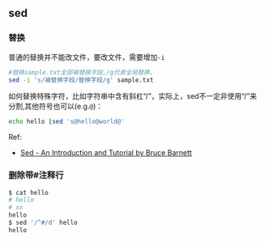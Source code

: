 ## sed

### 替换

普通的替换并不能改文件，要改文件，需要增加`-i`
```bash
#替换sample.txt全部被替换字段,/g代表全局替换，
sed -i 's/被替换字段/替换字段/g' sample.txt
```
如何替换特殊字符，比如字符串中含有斜杠“/”，实际上，sed不一定非使用“/”来分割,其他符号也可以(e.g.`@`)：

```bash
echo hello |sed 's@hello@world@'
```

Ref:
- [Sed - An Introduction and Tutorial by Bruce Barnett](https://www.grymoire.com/Unix/Sed.html)

### 删除带#注释行

```bash
$ cat hello 
# hello
# xx
hello
$ sed '/^#/d' hello 
hello
```